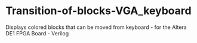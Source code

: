 # Transition-of-blocks-VGA_keyboard
Displays colored blocks that can be moved from keyboard - for the Altera DE1 FPGA Board - Verilog

